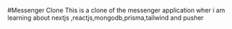 #Messenger Clone
This is a clone of the messenger application wher i am learning about nextjs ,reactjs,mongodb,prisma,tailwind and pusher